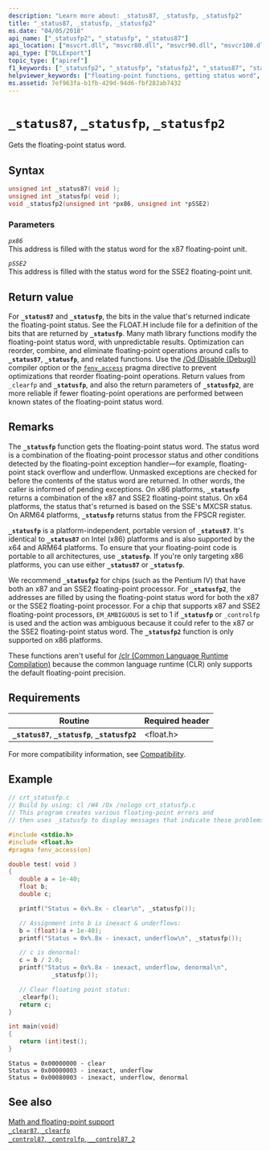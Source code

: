 ```yaml
---
description: "Learn more about: _status87, _statusfp, _statusfp2"
title: "_status87, _statusfp, _statusfp2"
ms.date: "04/05/2018"
api_name: ["_statusfp2", "_statusfp", "_status87"]
api_location: ["msvcrt.dll", "msvcr80.dll", "msvcr90.dll", "msvcr100.dll", "msvcr100_clr0400.dll", "msvcr110.dll", "msvcr110_clr0400.dll", "msvcr120.dll", "msvcr120_clr0400.dll", "ucrtbase.dll", "api-ms-win-crt-runtime-l1-1-0.dll"]
api_type: ["DLLExport"]
topic_type: ["apiref"]
f1_keywords: ["_statusfp2", "_statusfp", "statusfp2", "_status87", "status87", "statusfp"]
helpviewer_keywords: ["floating-point functions, getting status word", "floating-point numbers, status word", "status87 function", "status word, getting floating point", "statusfp function", "_statusfp function", "_statusfp2 function", "statusfp2 function", "_status87 function", "floating-point functions", "status word"]
ms.assetid: 7ef963fa-b1fb-429d-94d6-fbf282ab7432
---
```

# `_status87`, `_statusfp`, `_statusfp2`

Gets the floating-point status word.

## Syntax

```C
unsigned int _status87( void );
unsigned int _statusfp( void );
void _statusfp2(unsigned int *px86, unsigned int *pSSE2)
```

### Parameters

*`px86`*\
This address is filled with the status word for the x87 floating-point unit.

*`pSSE2`*\
This address is filled with the status word for the SSE2 floating-point unit.

## Return value

For **`_status87`** and **`_statusfp`**, the bits in the value that's returned indicate the floating-point status. See the FLOAT.H include file for a definition of the bits that are returned by **`_statusfp`**. Many math library functions modify the floating-point status word, with unpredictable results. Optimization can reorder, combine, and eliminate floating-point operations around calls to **`_status87`**, **`_statusfp`**, and related functions. Use the [/Od (Disable (Debug))](../../build/reference/od-disable-debug.md) compiler option or the [`fenv_access`](../../preprocessor/fenv-access.md) pragma directive to prevent optimizations that reorder floating-point operations. Return values from `_clearfp` and **`_statusfp`**, and also the return parameters of **`_statusfp2`**, are more reliable if fewer floating-point operations are performed between known states of the floating-point status word.

## Remarks

The **`_statusfp`** function gets the floating-point status word. The status word is a combination of the floating-point processor status and other conditions detected by the floating-point exception handler—for example, floating-point stack overflow and underflow. Unmasked exceptions are checked for before the contents of the status word are returned. In other words, the caller is informed of pending exceptions. On x86 platforms, **`_statusfp`** returns a combination of the x87 and SSE2 floating-point status. On x64 platforms, the status that's returned is based on the SSE's MXCSR status. On ARM64 platforms, **`_statusfp`** returns status from the FPSCR register.

**`_statusfp`** is a platform-independent, portable version of **`_status87`**. It's identical to **`_status87`** on Intel (x86) platforms and is also supported by the x64 and ARM64 platforms. To ensure that your floating-point code is portable to all architectures, use **`_statusfp`**. If you're only targeting x86 platforms, you can use either **`_status87`** or **`_statusfp`**.

We recommend **`_statusfp2`** for chips (such as the Pentium IV) that have both an x87 and an SSE2 floating-point processor. For **`_statusfp2`**, the addresses are filled by using the floating-point status word for both the x87 or the SSE2 floating-point processor. For a chip that supports x87 and SSE2 floating-point processors, `EM_AMBIGUOUS` is set to 1 if **`_statusfp`** or `_controlfp` is used and the action was ambiguous because it could refer to the x87 or the SSE2 floating-point status word. The **`_statusfp2`** function is only supported on x86 platforms.

These functions aren't useful for [/clr (Common Language Runtime Compilation)](../../build/reference/clr-common-language-runtime-compilation.md) because the common language runtime (CLR) only supports the default floating-point precision.

## Requirements

| Routine | Required header |
|---|---|
| **`_status87`**, **`_statusfp`**, **`_statusfp2`** | \<float.h> |

For more compatibility information, see [Compatibility](../compatibility.md).

## Example

```C
// crt_statusfp.c
// Build by using: cl /W4 /Ox /nologo crt_statusfp.c
// This program creates various floating-point errors and
// then uses _statusfp to display messages that indicate these problems.

#include <stdio.h>
#include <float.h>
#pragma fenv_access(on)

double test( void )
{
   double a = 1e-40;
   float b;
   double c;

   printf("Status = 0x%.8x - clear\n", _statusfp());

   // Assignment into b is inexact & underflows:
   b = (float)(a + 1e-40);
   printf("Status = 0x%.8x - inexact, underflow\n", _statusfp());

   // c is denormal:
   c = b / 2.0;
   printf("Status = 0x%.8x - inexact, underflow, denormal\n",
            _statusfp());

   // Clear floating point status:
   _clearfp();
   return c;
}

int main(void)
{
   return (int)test();
}
```

```Output
Status = 0x00000000 - clear
Status = 0x00000003 - inexact, underflow
Status = 0x00080003 - inexact, underflow, denormal
```

## See also

[Math and floating-point support](../floating-point-support.md)\
[`_clear87`, `_clearfp`](clear87-clearfp.md)\
[`_control87`, `_controlfp`, `__control87_2`](control87-controlfp-control87-2.md)
